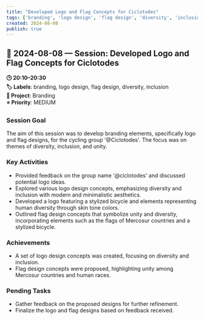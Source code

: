 ```yaml
---
title: "Developed Logo and Flag Concepts for Ciclotodes"
tags: ['branding', 'logo design', 'flag design', 'diversity', 'inclusion']
created: 2024-08-08
publish: true
---
```


## 📅 2024-08-08 — Session: Developed Logo and Flag Concepts for Ciclotodes

**🕒 20:10–20:30**  
**🏷️ Labels**: branding, logo design, flag design, diversity, inclusion  
**📂 Project**: Branding  
**⭐ Priority**: MEDIUM  


### Session Goal
The aim of this session was to develop branding elements, specifically logo and flag designs, for the cycling group '@Ciclotodes'. The focus was on themes of diversity, inclusion, and unity.

### Key Activities
- Provided feedback on the group name '@ciclotodes' and discussed potential logo ideas.
- Explored various logo design concepts, emphasizing diversity and inclusion with modern and minimalistic aesthetics.
- Developed a logo featuring a stylized bicycle and elements representing human diversity through skin tone colors.
- Outlined flag design concepts that symbolize unity and diversity, incorporating elements such as the flags of Mercosur countries and a stylized bicycle.

### Achievements
- A set of logo design concepts was created, focusing on diversity and inclusion.
- Flag design concepts were proposed, highlighting unity among Mercosur countries and human races.

### Pending Tasks
- Gather feedback on the proposed designs for further refinement.
- Finalize the logo and flag designs based on feedback received.
